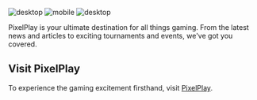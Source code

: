 ![desktop](https://github.com/uralrdybread/layoutAndNav/assets/48900828/fe79a786-2d49-4fe0-ba7e-c55425997395)
![mobile](https://github.com/uralrdybread/layoutAndNav/assets/48900828/3367c6ad-9b81-4401-af12-b28735e18213)
![desktop](https://github.com/uralrdybread/layoutAndNav/assets/48900828/4ad965c5-8608-4db9-a597-03fc5949c0b2)

PixelPlay is your ultimate destination for all things gaming. From the latest news and articles to exciting tournaments and events, we've got you covered.

## Visit PixelPlay

To experience the gaming excitement firsthand, visit [PixelPlay](https://pixelplay-8f4b8.web.app/).
